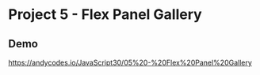 # Project 5 - Flex Panel Gallery

## Demo

https://andycodes.io/JavaScript30/05%20-%20Flex%20Panel%20Gallery
